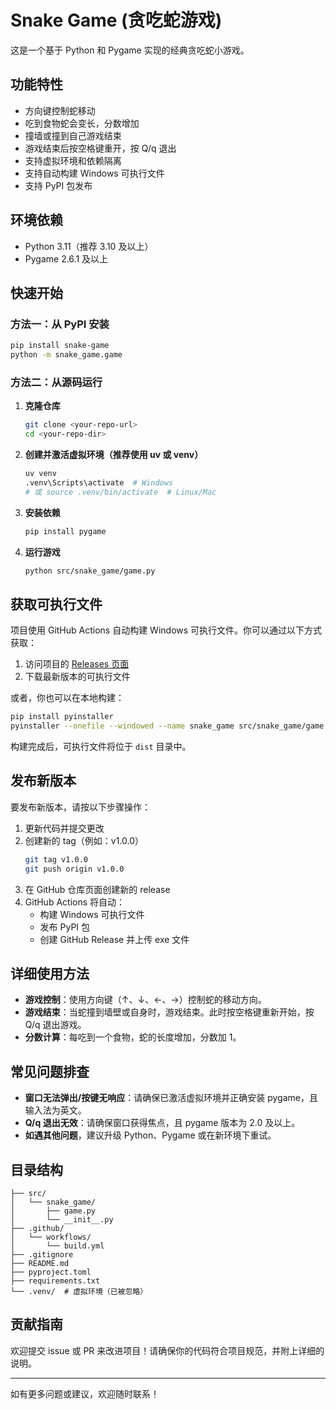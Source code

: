 # Snake Game (贪吃蛇游戏)

这是一个基于 Python 和 Pygame 实现的经典贪吃蛇小游戏。

## 功能特性
- 方向键控制蛇移动
- 吃到食物蛇会变长，分数增加
- 撞墙或撞到自己游戏结束
- 游戏结束后按空格键重开，按 Q/q 退出
- 支持虚拟环境和依赖隔离
- 支持自动构建 Windows 可执行文件
- 支持 PyPI 包发布

## 环境依赖
- Python 3.11（推荐 3.10 及以上）
- Pygame 2.6.1 及以上

## 快速开始

### 方法一：从 PyPI 安装
```sh
pip install snake-game
python -m snake_game.game
```

### 方法二：从源码运行
1. **克隆仓库**
   ```sh
   git clone <your-repo-url>
   cd <your-repo-dir>
   ```
2. **创建并激活虚拟环境（推荐使用 uv 或 venv）**
   ```sh
   uv venv
   .venv\Scripts\activate  # Windows
   # 或 source .venv/bin/activate  # Linux/Mac
   ```
3. **安装依赖**
   ```sh
   pip install pygame
   ```
4. **运行游戏**
   ```sh
   python src/snake_game/game.py
   ```

## 获取可执行文件
项目使用 GitHub Actions 自动构建 Windows 可执行文件。你可以通过以下方式获取：

1. 访问项目的 [Releases 页面](https://github.com/hackcpp/snake_game/releases)
2. 下载最新版本的可执行文件

或者，你也可以在本地构建：
```sh
pip install pyinstaller
pyinstaller --onefile --windowed --name snake_game src/snake_game/game.py
```
构建完成后，可执行文件将位于 `dist` 目录中。

## 发布新版本
要发布新版本，请按以下步骤操作：

1. 更新代码并提交更改
2. 创建新的 tag（例如：v1.0.0）
   ```sh
   git tag v1.0.0
   git push origin v1.0.0
   ```
3. 在 GitHub 仓库页面创建新的 release
4. GitHub Actions 将自动：
   - 构建 Windows 可执行文件
   - 发布 PyPI 包
   - 创建 GitHub Release 并上传 exe 文件

## 详细使用方法
- **游戏控制**：使用方向键（↑、↓、←、→）控制蛇的移动方向。
- **游戏结束**：当蛇撞到墙壁或自身时，游戏结束。此时按空格键重新开始，按 Q/q 退出游戏。
- **分数计算**：每吃到一个食物，蛇的长度增加，分数加 1。

## 常见问题排查
- **窗口无法弹出/按键无响应**：请确保已激活虚拟环境并正确安装 pygame，且输入法为英文。
- **Q/q 退出无效**：请确保窗口获得焦点，且 pygame 版本为 2.0 及以上。
- **如遇其他问题**，建议升级 Python、Pygame 或在新环境下重试。

## 目录结构
```
├── src/
│   └── snake_game/
│       ├── game.py
│       └── __init__.py
├── .github/
│   └── workflows/
│       └── build.yml
├── .gitignore
├── README.md
├── pyproject.toml
├── requirements.txt
└── .venv/  # 虚拟环境（已被忽略）
```

## 贡献指南
欢迎提交 issue 或 PR 来改进项目！请确保你的代码符合项目规范，并附上详细的说明。

---
如有更多问题或建议，欢迎随时联系！ 